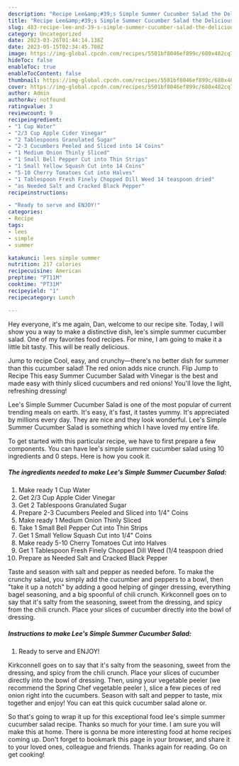 ```yaml
---
description: "Recipe Lee&amp;#39;s Simple Summer Cucumber Salad the Delicious"
title: "Recipe Lee&amp;#39;s Simple Summer Cucumber Salad the Delicious"
slug: 483-recipe-lee-and-39-s-simple-summer-cucumber-salad-the-delicious
category: Uncategorized
date: 2023-03-26T01:44:14.138Z
date: 2023-05-15T02:34:45.708Z
image: https://img-global.cpcdn.com/recipes/5501bf8046ef899c/680x482cq70/lees-simple-summer-cucumber-salad-recipe-main-photo.jpg
hideToc: false
enableToc: true
enableTocContent: false
thumbnail: https://img-global.cpcdn.com/recipes/5501bf8046ef899c/680x482cq70/lees-simple-summer-cucumber-salad-recipe-main-photo.jpg
cover: https://img-global.cpcdn.com/recipes/5501bf8046ef899c/680x482cq70/lees-simple-summer-cucumber-salad-recipe-main-photo.jpg
author: Admin
authorAv: notfound
ratingvalue: 3
reviewcount: 9
recipeingredient:
- "1 Cup Water"
- "2/3 Cup Apple Cider Vinegar"
- "2 Tablespoons Granulated Sugar"
- "2-3 Cucumbers Peeled and Sliced into 14 Coins"
- "1 Medium Onion Thinly Sliced"
- "1 Small Bell Pepper Cut into Thin Strips"
- "1 Small Yellow Squash Cut into 14 Coins"
- "5-10 Cherry Tomatoes Cut into Halves"
- "1 Tablespoon Fresh Finely Chopped Dill Weed 14 teaspoon dried"
- "as Needed Salt and Cracked Black Pepper"
recipeinstructions:

- "Ready to serve and ENJOY!"
categories:
- Recipe
tags:
- lees
- simple
- summer

katakunci: lees simple summer 
nutrition: 217 calories
recipecuisine: American
preptime: "PT11M"
cooktime: "PT31M"
recipeyield: "1"
recipecategory: Lunch

---
```



Hey everyone, it's me again, Dan, welcome to our recipe site. Today, I will show you a way to make a distinctive dish, lee&#39;s simple summer cucumber salad. One of my favorites food recipes. For mine, I am going to make it a little bit tasty. This will be really delicious.

Jump to recipe Cool, easy, and crunchy—there&#39;s no better dish for summer than this cucumber salad! The red onion adds nice crunch. Flip Jump to Recipe This easy Summer Cucumber Salad with Vinegar is the best and made easy with thinly sliced cucumbers and red onions! You&#39;ll love the light, refreshing dressing!

Lee&#39;s Simple Summer Cucumber Salad is one of the most popular of current trending meals on earth. It's easy, it's fast, it tastes yummy. It's appreciated by millions every day. They are nice and they look wonderful. Lee&#39;s Simple Summer Cucumber Salad is something which I have loved my entire life.


To get started with this particular recipe, we have to first prepare a few components. You can have lee&#39;s simple summer cucumber salad using 10 ingredients and 0 steps. Here is how you cook it.

<!--inarticleads1-->

##### The ingredients needed to make Lee&#39;s Simple Summer Cucumber Salad:

1. Make ready 1 Cup Water
1. Get 2/3 Cup Apple Cider Vinegar
1. Get 2 Tablespoons Granulated Sugar
1. Prepare 2-3 Cucumbers Peeled and Sliced into 1/4&#34; Coins
1. Make ready 1 Medium Onion Thinly Sliced
1. Take 1 Small Bell Pepper Cut into Thin Strips
1. Get 1 Small Yellow Squash Cut into 1/4&#34; Coins
1. Make ready 5-10 Cherry Tomatoes Cut into Halves
1. Get 1 Tablespoon Fresh Finely Chopped Dill Weed (1/4 teaspoon dried
1. Prepare as Needed Salt and Cracked Black Pepper


Taste and season with salt and pepper as needed before. To make the crunchy salad, you simply add the cucumber and peppers to a bowl, then &#34;take it up a notch&#34; by adding a good helping of ginger dressing, everything bagel seasoning, and a big spoonful of chili crunch. Kirkconnell goes on to say that it&#39;s salty from the seasoning, sweet from the dressing, and spicy from the chili crunch. Place your slices of cucumber directly into the bowl of dressing. 

<!--inarticleads2-->

##### Instructions to make Lee&#39;s Simple Summer Cucumber Salad:


1. Ready to serve and ENJOY!

Kirkconnell goes on to say that it&#39;s salty from the seasoning, sweet from the dressing, and spicy from the chili crunch. Place your slices of cucumber directly into the bowl of dressing. Then, using your vegetable peeler (we recommend the Spring Chef vegetable peeler ), slice a few pieces of red onion right into the cucumbers. Season with salt and pepper to taste, mix together and enjoy! You can eat this quick cucumber salad alone or. 

So that's going to wrap it up for this exceptional food lee&#39;s simple summer cucumber salad recipe. Thanks so much for your time. I am sure you will make this at home. There is gonna be more interesting food at home recipes coming up. Don't forget to bookmark this page in your browser, and share it to your loved ones, colleague and friends. Thanks again for reading. Go on get cooking!
